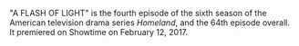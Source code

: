 "A FLASH OF LIGHT" is the fourth episode of the sixth season of the American television drama series _Homeland_, and the 64th episode overall. It premiered on Showtime on February 12, 2017.
